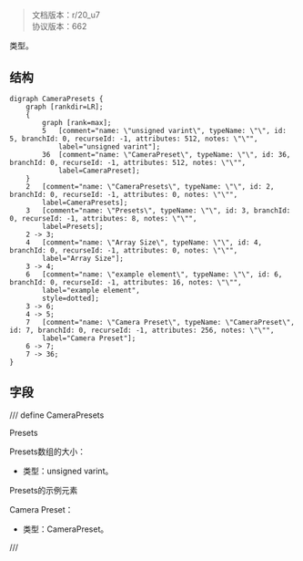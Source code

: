 # <!-- md:samp CameraPresets -->

> 文档版本：r/20_u7<br/>协议版本：662

<!-- md:samp CameraPresets -->类型。

## 结构

```viz
digraph CameraPresets {
	graph [rankdir=LR];
	{
		graph [rank=max];
		5	[comment="name: \"unsigned varint\", typeName: \"\", id: 5, branchId: 0, recurseId: -1, attributes: 512, notes: \"\"",
			label="unsigned varint"];
		36	[comment="name: \"CameraPreset\", typeName: \"\", id: 36, branchId: 0, recurseId: -1, attributes: 512, notes: \"\"",
			label=CameraPreset];
	}
	2	[comment="name: \"CameraPresets\", typeName: \"\", id: 2, branchId: 0, recurseId: -1, attributes: 0, notes: \"\"",
		label=CameraPresets];
	3	[comment="name: \"Presets\", typeName: \"\", id: 3, branchId: 0, recurseId: -1, attributes: 8, notes: \"\"",
		label=Presets];
	2 -> 3;
	4	[comment="name: \"Array Size\", typeName: \"\", id: 4, branchId: 0, recurseId: -1, attributes: 0, notes: \"\"",
		label="Array Size"];
	3 -> 4;
	6	[comment="name: \"example element\", typeName: \"\", id: 6, branchId: 0, recurseId: -1, attributes: 16, notes: \"\"",
		label="example element",
		style=dotted];
	3 -> 6;
	4 -> 5;
	7	[comment="name: \"Camera Preset\", typeName: \"CameraPreset\", id: 7, branchId: 0, recurseId: -1, attributes: 256, notes: \"\"",
		label="Camera Preset"];
	6 -> 7;
	7 -> 36;
}

```

## 字段

/// define
CameraPresets

Presets

Presets数组的大小：<!-- md:samp unsigned varint -->

- 类型：unsigned varint。

Presets的示例元素

Camera Preset：[<!-- md:samp CameraPreset -->](refs/protocols/types/camerapreset.md)

- 类型：CameraPreset。


///
